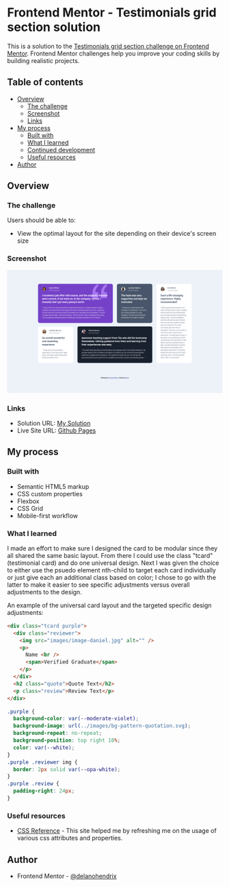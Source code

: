 # Frontend Mentor - Testimonials grid section solution

This is a solution to the [Testimonials grid section challenge on Frontend Mentor](https://www.frontendmentor.io/challenges/testimonials-grid-section-Nnw6J7Un7). Frontend Mentor challenges help you improve your coding skills by building realistic projects.

## Table of contents

- [Overview](#overview)
  - [The challenge](#the-challenge)
  - [Screenshot](#screenshot)
  - [Links](#links)
- [My process](#my-process)
  - [Built with](#built-with)
  - [What I learned](#what-i-learned)
  - [Continued development](#continued-development)
  - [Useful resources](#useful-resources)
- [Author](#author)

## Overview

### The challenge

Users should be able to:

- View the optimal layout for the site depending on their device's screen size

### Screenshot

![Screenshot](/screenshot.png)

### Links

- Solution URL: [My Solution](https://your-solution-url.com)
- Live Site URL: [Github Pages](https://delanohendrix.github.io/Testimonials-Grid-Section/)

## My process

### Built with

- Semantic HTML5 markup
- CSS custom properties
- Flexbox
- CSS Grid
- Mobile-first workflow

### What I learned

I made an effort to make sure I designed the card to be modular since they all shared the same basic layout. From there I could use the class "tcard" (testimonial card) and do one universal design. Next I was given the choice to either use the psuedo element nth-child to target each card individually or just give each an additional class based on color; I chose to go with the latter to make it easier to see specific adjustments versus overall adjustments to the design.

An example of the universal card layout and the targeted specific design adjustments:

```html
<div class="tcard purple">
  <div class="reviewer">
    <img src="images/image-daniel.jpg" alt="" />
    <p>
      Name <br />
      <span>Verified Graduate</span>
    </p>
  </div>
  <h2 class="quote">Quote Text</h2>
  <p class="review">Review Text</p>
</div>
```

```css
.purple {
  background-color: var(--moderate-violet);
  background-image: url(../images/bg-pattern-quotation.svg);
  background-repeat: no-repeat;
  background-position: top right 10%;
  color: var(--white);
}
.purple .reviewer img {
  border: 2px solid var(--opa-white);
}
.purple .review {
  padding-right: 24px;
}
```

### Useful resources

- [CSS Reference](https://cssreference.io/) - This site helped me by refreshing me on the usage of various css attributes and properties.

## Author

- Frontend Mentor - [@delanohendrix](https://www.frontendmentor.io/profile/delanohendrix)

